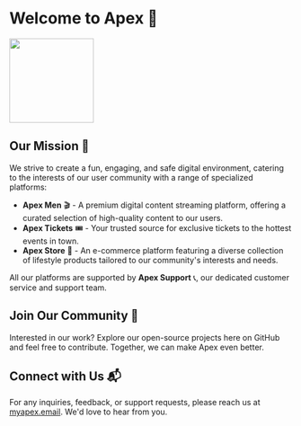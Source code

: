 # Welcome to Apex 👋

<img src="https://github.com/apxops/.github/assets/136211052/76cadef6-4900-4a90-872a-b3beb153d777" width="150">

## Our Mission :rocket:

We strive to create a fun, engaging, and safe digital environment, catering to the interests of our user community with a range of specialized platforms:

- **Apex Men** :clapper: - A premium digital content streaming platform, offering a curated selection of high-quality content to our users.
- **Apex Tickets** :tickets: - Your trusted source for exclusive tickets to the hottest events in town.
- **Apex Store** :gift: - An e-commerce platform featuring a diverse collection of lifestyle products tailored to our community's interests and needs.

All our platforms are supported by **Apex Support** :telephone_receiver:, our dedicated customer service and support team.

## Join Our Community :handshake:

Interested in our work? Explore our open-source projects here on GitHub and feel free to contribute. Together, we can make Apex even better.

## Connect with Us :mailbox_with_mail:

For any inquiries, feedback, or support requests, please reach us at [myapex.email](mailto:contact@myapex.email). We'd love to hear from you.
